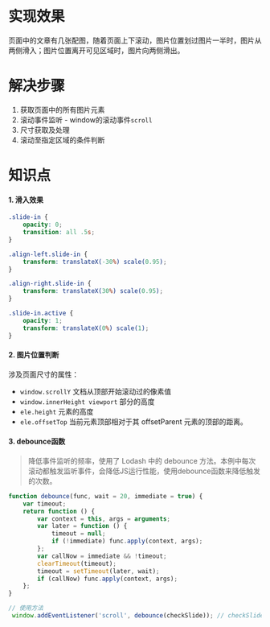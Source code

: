 # 实现效果

页面中的文章有几张配图，随着页面上下滚动，图片位置划过图片一半时，图片从两侧滑入；图片位置离开可见区域时，图片向两侧滑出。



# 解决步骤

1. 获取页面中的所有图片元素
2. 滚动事件监听 - window的滚动事件`scroll`
3. 尺寸获取及处理
4. 滚动至指定区域的条件判断



# 知识点

#### 1. 滑入效果

```css
.slide-in {
    opacity: 0;
    transition: all .5s;
}

.align-left.slide-in {
    transform: translateX(-30%) scale(0.95);
}

.align-right.slide-in {
    transform: translateX(30%) scale(0.95);
}

.slide-in.active {
    opacity: 1;
    transform: translateX(0%) scale(1);
}
```

#### 2. 图片位置判断

涉及页面尺寸的属性：

- `window.scrollY` 文档从顶部开始滚动过的像素值
- `window.innerHeight viewport` 部分的高度
- `ele.height` 元素的高度
- `ele.offsetTop` 当前元素顶部相对于其 offsetParent 元素的顶部的距离。

#### 3. debounce函数

> 降低事件监听的频率，使用了 Lodash 中的 debounce 方法。本例中每次滚动都触发监听事件，会降低JS运行性能，使用debounce函数来降低触发的次数。

```javascript
function debounce(func, wait = 20, immediate = true) {
    var timeout;
    return function () {
        var context = this, args = arguments;
        var later = function () {
            timeout = null;
            if (!immediate) func.apply(context, args);
        };
        var callNow = immediate && !timeout;
        clearTimeout(timeout);
        timeout = setTimeout(later, wait);
        if (callNow) func.apply(context, args);
    };
}

// 使用方法
 window.addEventListener('scroll', debounce(checkSlide)); // checkSlide为监听处理函数
```

